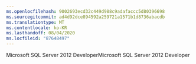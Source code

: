 ```yaml
---
ms.openlocfilehash: 9002693ecd32c449d988c9adafaccc5d80396698
ms.sourcegitcommit: ad4d92dce894592a259721a1571b1d8736abacdb
ms.translationtype: MT
ms.contentlocale: ko-KR
ms.lasthandoff: 08/04/2020
ms.locfileid: "87648497"
---
```

<span data-ttu-id="43917-101">Microsoft SQL Server 2012 Developer</span><span class="sxs-lookup"><span data-stu-id="43917-101">Microsoft SQL Server 2012 Developer</span></span>
